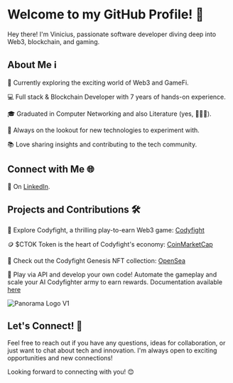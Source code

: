# Welcome to my GitHub Profile! 👋

Hey there! I'm Vinicius, passionate software developer diving deep into Web3, blockchain, and gaming.

## About Me ℹ️

🚀 Currently exploring the exciting world of Web3 and GameFi.

💻 Full stack & Blockchain Developer with 7 years of hands-on experience.

🎓 Graduated in Computer Networking and also Literature (yes, 🤷🏻‍♂️).

🌱 Always on the lookout for new technologies to experiment with.

📚 Love sharing insights and contributing to the tech community.

## Connect with Me 🌐

💼 On [LinkedIn](https://www.linkedin.com/in/vinimartdev/).

## Projects and Contributions 🛠️

👾 Explore Codyfight, a thrilling play-to-earn Web3 game: [Codyfight](https://codyfight.com)

🪙 $CTOK Token is the heart of Codyfight's economy: [CoinMarketCap](https://coinmarketcap.com/currencies/codyfight)

🌟 Check out the Codyfight Genesis NFT collection: [OpenSea](https://opensea.io/collection/codyfighter-genesis)

🔗 Play via API and develop your own code! Automate the gameplay and scale your AI Codyfighter army to earn rewards. Documentation available [here](https://codyfight.com/api-doc)

![Panorama Logo V1](https://github.com/Vinimart/Vinimart/assets/47956560/539ddc14-55f1-4f61-bd50-37f458fd3344)

## Let's Connect! 🤝

Feel free to reach out if you have any questions, ideas for collaboration, or just want to chat about tech and innovation. I'm always open to exciting opportunities and new connections!

Looking forward to connecting with you! 😊
